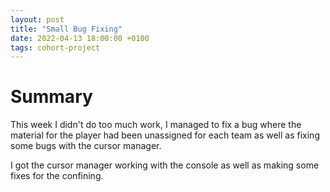 ```yaml
---
layout: post
title: "Small Bug Fixing"
date: 2022-04-13 18:00:00 +0100
tags: cohort-project
---
```


# Summary

This week I didn't do too much work, I managed to fix a bug where the material for the player had been unassigned for each team as well as fixing some bugs with the cursor manager.

I got the cursor manager working with the console as well as making some fixes for the confining.
